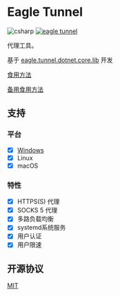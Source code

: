 # Eagle Tunnel

![csharp](https://img.shields.io/badge/language-csharp-blue.svg) [![eagle tunnel](https://travis-ci.org/eaglexiang/eagle.tunnel.dotnet.core.svg?branch=dev)](https://travis-ci.org/eaglexiang/eagle.tunnel.dotnet.core)

代理工具。

基于 [eagle.tunnel.dotnet.core.lib](https://github.com/eaglexiang/eagle.tunnel.dotnet.core.lib) 开发

[食用方法](https://www.eaglexiang.org/eagle-tunnel)

[备用食用方法](https://github.com/eaglexiang/eagle.tunnel.dotnet.core/blob/master/doc/guide.md)

## 支持

### 平台

- [x] [Windows](https://github.com/eaglexiang/eagle.tunnel.dotnet)
- [x] Linux
- [x] macOS

### 特性

- [x] HTTPS(S) 代理
- [x] SOCKS 5 代理
- [x] 多路负载均衡
- [x] systemd系统服务
- [x] 用户认证
- [x] 用户限速

## 开源协议

[MIT](./LICENSE)